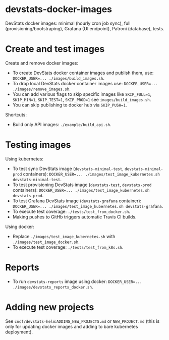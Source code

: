 # devstats-docker-images

DevStats docker images: minimal (hourly cron job sync), full (provisioning/bootstraping), Grafana (UI endpoint), Patroni (database), tests.


# Create and test images

Create and remove docker images:

- To create DevStats docker container images and publish them, use: `DOCKER_USER=... ./images/build_images.sh`.
- To drop local DevStats docker container images use: `DOCKER_USER=... ./images/remove_images.sh`.
- You can add various flags to skip specific images like `SKIP_FULL=1`, `SKIP_MIN=1`, `SKIP_TEST=1`, `SKIP_PROD=1` see `images/build_images.sh`.
- You can skip publishing to docker hub via `SKIP_PUSH=1`.

Shortcuts:

- Build only API images: `./example/build_api.sh`.


# Testing images

Using kubernetes:

- To test sync DevStats image (`devstats-minimal-test`, `devstats-minimal-prod` containers): `DOCKER_USER=... ./images/test_image_kubernetes.sh devstats-minimal-test`.
- To test provisioning DevStats image (`devstats-test`, `devstats-prod` containers): `DOCKER_USER=... ./images/test_image_kubernetes.sh devstats-prod`.
- To test Grafana DevStats image (`devstats-grafana` container): `DOCKER_USER=... ./images/test_image_kubernetes.sh devstats-grafana`.
- To execute test coverage: `./tests/test_from_docker.sh`.
- Making pushes to GitHb triggers automatic Travis CI builds.

Using docker:

- Replace `./images/test_image_kubernetes.sh` with `./images/test_image_docker.sh`.
- To execute test coverage: `./tests/test_from_k8s.sh`.


# Reports

- To run `devstats-reports` image using docker: `DOCKER_USER=... ./images/devstats_reports_docker.sh`.


# Adding new projects

See `cncf/devstats-helm`:`ADDING_NEW_PROJECTS.md` or `NEW_PROJECT.md` (this is only for updating docker images and adding to bare kubernetes deployment).
